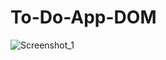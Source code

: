 # To-Do-App-DOM
![Screenshot_1](https://user-images.githubusercontent.com/107125191/185484573-c2981bbb-1c6a-4bf6-a64d-c6bc42127bed.png)
